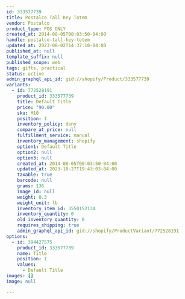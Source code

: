 ```yaml
---
id: 333577739
title: Postalco Tall Key Totem
vendor: Postalco
product_type: POS ONLY
created_at: 2014-08-05T00:03:50-04:00
handle: postalco-tall-key-totem
updated_at: 2023-08-02T14:37:10-04:00
published_at: null
template_suffix: null
published_scope: web
tags: gifts, practical
status: active
admin_graphql_api_id: gid://shopify/Product/333577739
variants:
  - id: 772528191
    product_id: 333577739
    title: Default Title
    price: "90.00"
    sku: M10
    position: 1
    inventory_policy: deny
    compare_at_price: null
    fulfillment_service: manual
    inventory_management: shopify
    option1: Default Title
    option2: null
    option3: null
    created_at: 2014-08-05T00:03:50-04:00
    updated_at: 2023-10-27T19:43:03-04:00
    taxable: true
    barcode: null
    grams: 136
    image_id: null
    weight: 0.3
    weight_unit: lb
    inventory_item_id: 3550152134
    inventory_quantity: 0
    old_inventory_quantity: 0
    requires_shipping: true
    admin_graphql_api_id: gid://shopify/ProductVariant/772528191
options:
  - id: 394427575
    product_id: 333577739
    name: Title
    position: 1
    values:
      - Default Title
images: []
image: null

---
```



